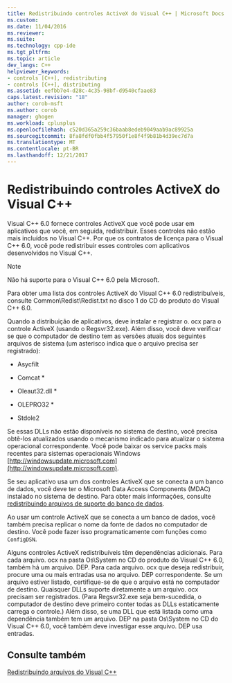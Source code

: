 ```yaml
---
title: Redistribuindo controles ActiveX do Visual C++ | Microsoft Docs
ms.custom: 
ms.date: 11/04/2016
ms.reviewer: 
ms.suite: 
ms.technology: cpp-ide
ms.tgt_pltfrm: 
ms.topic: article
dev_langs: C++
helpviewer_keywords:
- controls [C++], redistributing
- controls [C++], distributing
ms.assetid: eefbb7e4-d28c-4c35-98bf-d9540cfaae83
caps.latest.revision: "18"
author: corob-msft
ms.author: corob
manager: ghogen
ms.workload: cplusplus
ms.openlocfilehash: c520d365a259c36baab8edeb9049aab9ac89925a
ms.sourcegitcommit: 8fa8fdf0fbb4f57950f1e8f4f9b81b4d39ec7d7a
ms.translationtype: MT
ms.contentlocale: pt-BR
ms.lasthandoff: 12/21/2017
---
```

# <a name="redistributing-visual-c-activex-controls"></a>Redistribuindo controles ActiveX do Visual C++
Visual C++ 6.0 fornece controles ActiveX que você pode usar em aplicativos que você, em seguida, redistribuir. Esses controles não estão mais incluídos no Visual C++. Por que os contratos de licença para o Visual C++ 6.0, você pode redistribuir esses controles com aplicativos desenvolvidos no Visual C++.  
  
> [!NOTE]
>  Não há suporte para o Visual C++ 6.0 pela Microsoft.  
  
 Para obter uma lista dos controles ActiveX do Visual C++ 6.0 redistribuíveis, consulte Common\Redist\Redist.txt no disco 1 do CD do produto do Visual C++ 6.0.  
  
 Quando a distribuição de aplicativos, deve instalar e registrar o. ocx para o controle ActiveX (usando o Regsvr32.exe). Além disso, você deve verificar se que o computador de destino tem as versões atuais dos seguintes arquivos de sistema (um asterisco indica que o arquivo precisa ser registrado):  
  
-   Asycfilt  
  
-   Comcat *  
  
-   Oleaut32.dll *  
  
-   OLEPRO32 *  
  
-   Stdole2  
  
 Se essas DLLs não estão disponíveis no sistema de destino, você precisa obtê-los atualizados usando o mecanismo indicado para atualizar o sistema operacional correspondente. Você pode baixar os service packs mais recentes para sistemas operacionais Windows [http://windowsupdate.microsoft.com](http://windowsupdate.microsoft.com).  
  
 Se seu aplicativo usa um dos controles ActiveX que se conecta a um banco de dados, você deve ter o Microsoft Data Access Components (MDAC) instalado no sistema de destino. Para obter mais informações, consulte [redistribuindo arquivos de suporte do banco de dados](../ide/redistributing-database-support-files.md).  
  
 Ao usar um controle ActiveX que se conecta a um banco de dados, você também precisa replicar o nome da fonte de dados no computador de destino. Você pode fazer isso programaticamente com funções como `ConfigDSN`.  
  
 Alguns controles ActiveX redistribuíveis têm dependências adicionais. Para cada arquivo. ocx na pasta Os\System no CD do produto do Visual C++ 6.0, também há um arquivo. DEP. Para cada arquivo. ocx que deseja redistribuir, procure uma ou mais entradas usa no arquivo. DEP correspondente. Se um arquivo estiver listado, certifique-se de que o arquivo está no computador de destino. Quaisquer DLLs suporte diretamente a um arquivo. ocx precisam ser registrados. (Para Regsvr32.exe seja bem-sucedida, o computador de destino deve primeiro conter todas as DLLs estaticamente carrega o controle.) Além disso, se uma DLL que está listada como uma dependência também tem um arquivo. DEP na pasta Os\System no CD do Visual C++ 6.0, você também deve investigar esse arquivo. DEP usa entradas.  
  
## <a name="see-also"></a>Consulte também  
 [Redistribuindo arquivos do Visual C++](../ide/redistributing-visual-cpp-files.md)